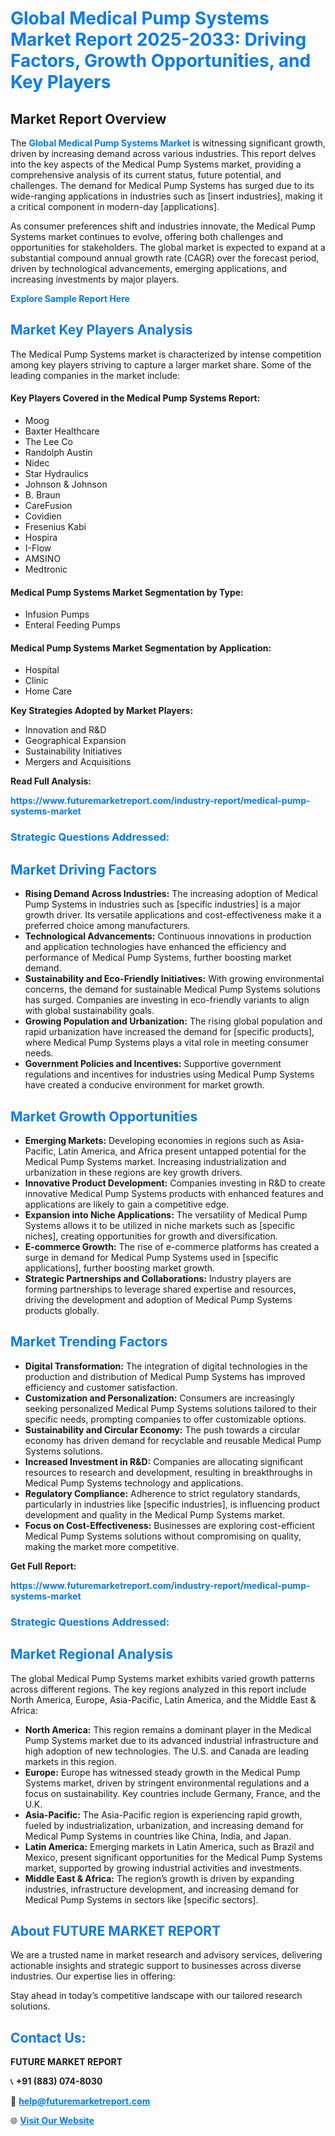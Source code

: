 <h1 style="color: #007BFF;">Global Medical Pump Systems Market Report 2025-2033: Driving Factors, Growth Opportunities, and Key Players</h1>

<section id="overview">
<h2>Market Report Overview</h2>
<p>The <a href="https://www.futuremarketreport.com/industry-report/medical-pump-systems-market" style="color: #007BFF; text-decoration: none;"><strong>Global Medical Pump Systems Market</strong></a> is witnessing significant growth, driven by increasing demand across various industries. This report delves into the key aspects of the Medical Pump Systems market, providing a comprehensive analysis of its current status, future potential, and challenges. The demand for Medical Pump Systems has surged due to its wide-ranging applications in industries such as [insert industries], making it a critical component in modern-day [applications].</p>
<p>As consumer preferences shift and industries innovate, the Medical Pump Systems market continues to evolve, offering both challenges and opportunities for stakeholders. The global market is expected to expand at a substantial compound annual growth rate (CAGR) over the forecast period, driven by technological advancements, emerging applications, and increasing investments by major players.</p>
</section>

<section id="overview">
<p><a href="https://www.futuremarketreport.com/request-sample/reportId=92211" style="color: #007BFF; text-decoration: none;"><strong>Explore Sample Report Here</strong></a></p>
</section>

<section id="key-players">
<h2 style="color: #007BFF;">Market Key Players Analysis</h2>
<p>The Medical Pump Systems market is characterized by intense competition among key players striving to capture a larger market share. Some of the leading companies in the market include:</p>
<h4>Key Players Covered in the Medical Pump Systems Report:</h4>
<ul><li>Moog</li><li>Baxter Healthcare</li><li>The Lee Co</li><li>Randolph Austin</li><li>Nidec</li><li>Star Hydraulics</li><li>Johnson &amp; Johnson</li><li>B. Braun</li><li>CareFusion</li><li>Covidien</li><li>Fresenius Kabi</li><li>Hospira</li><li>I-Flow</li><li>AMSINO</li><li>Medtronic</li></ul>
<h4>Medical Pump Systems Market Segmentation by Type:</h4>
<ul><li>Infusion Pumps</li><li>Enteral Feeding Pumps</li></ul>

<h4>Medical Pump Systems Market Segmentation by Application:</h4>
<ul><li>Hospital</li><li>Clinic</li><li>Home Care</li></ul>
<p><strong>Key Strategies Adopted by Market Players:</strong></p>
<ul>
<li>Innovation and R&D</li>
<li>Geographical Expansion</li>
<li>Sustainability Initiatives</li>
<li>Mergers and Acquisitions</li>
</ul>
</section>

<section>
<p><strong>Read Full Analysis: </strong></p><a href="https://www.futuremarketreport.com/industry-report/medical-pump-systems-market" style="color: #007BFF; text-decoration: none;"><strong>https://www.futuremarketreport.com/industry-report/medical-pump-systems-market</strong></a>
<h3 style="color: #007BFF;">Strategic Questions Addressed:</h3>
</section>

<section id="driving-factors">
<h2 style="color: #007BFF;">Market Driving Factors</h2>
<ul>
<li><strong>Rising Demand Across Industries:</strong> The increasing adoption of Medical Pump Systems in industries such as [specific industries] is a major growth driver. Its versatile applications and cost-effectiveness make it a preferred choice among manufacturers.</li>
<li><strong>Technological Advancements:</strong> Continuous innovations in production and application technologies have enhanced the efficiency and performance of Medical Pump Systems, further boosting market demand.</li>
<li><strong>Sustainability and Eco-Friendly Initiatives:</strong> With growing environmental concerns, the demand for sustainable Medical Pump Systems solutions has surged. Companies are investing in eco-friendly variants to align with global sustainability goals.</li>
<li><strong>Growing Population and Urbanization:</strong> The rising global population and rapid urbanization have increased the demand for [specific products], where Medical Pump Systems plays a vital role in meeting consumer needs.</li>
<li><strong>Government Policies and Incentives:</strong> Supportive government regulations and incentives for industries using Medical Pump Systems have created a conducive environment for market growth.</li>
</ul>
</section>

<section id="growth-opportunities">
<h2 style="color: #007BFF;">Market Growth Opportunities</h2>
<ul>
<li><strong>Emerging Markets:</strong> Developing economies in regions such as Asia-Pacific, Latin America, and Africa present untapped potential for the Medical Pump Systems market. Increasing industrialization and urbanization in these regions are key growth drivers.</li>
<li><strong>Innovative Product Development:</strong> Companies investing in R&D to create innovative Medical Pump Systems products with enhanced features and applications are likely to gain a competitive edge.</li>
<li><strong>Expansion into Niche Applications:</strong> The versatility of Medical Pump Systems allows it to be utilized in niche markets such as [specific niches], creating opportunities for growth and diversification.</li>
<li><strong>E-commerce Growth:</strong> The rise of e-commerce platforms has created a surge in demand for Medical Pump Systems used in [specific applications], further boosting market growth.</li>
<li><strong>Strategic Partnerships and Collaborations:</strong> Industry players are forming partnerships to leverage shared expertise and resources, driving the development and adoption of Medical Pump Systems products globally.</li>
</ul>
</section>

<section id="trending-factors">
<h2 style="color: #007BFF;">Market Trending Factors</h2>
<ul>
<li><strong>Digital Transformation:</strong> The integration of digital technologies in the production and distribution of Medical Pump Systems has improved efficiency and customer satisfaction.</li>
<li><strong>Customization and Personalization:</strong> Consumers are increasingly seeking personalized Medical Pump Systems solutions tailored to their specific needs, prompting companies to offer customizable options.</li>
<li><strong>Sustainability and Circular Economy:</strong> The push towards a circular economy has driven demand for recyclable and reusable Medical Pump Systems solutions.</li>
<li><strong>Increased Investment in R&D:</strong> Companies are allocating significant resources to research and development, resulting in breakthroughs in Medical Pump Systems technology and applications.</li>
<li><strong>Regulatory Compliance:</strong> Adherence to strict regulatory standards, particularly in industries like [specific industries], is influencing product development and quality in the Medical Pump Systems market.</li>
<li><strong>Focus on Cost-Effectiveness:</strong> Businesses are exploring cost-efficient Medical Pump Systems solutions without compromising on quality, making the market more competitive.</li>
</ul>
</section>

<section>
<p><strong>Get Full Report: </strong></p><a href="https://www.futuremarketreport.com/industry-report/medical-pump-systems-market" style="color: #007BFF; text-decoration: none;"><strong>https://www.futuremarketreport.com/industry-report/medical-pump-systems-market</strong></a>
<h3 style="color: #007BFF;">Strategic Questions Addressed:</h3>
</section>


<section id="regional-analysis">
<h2 style="color: #007BFF;">Market Regional Analysis</h2>
<p>The global Medical Pump Systems market exhibits varied growth patterns across different regions. The key regions analyzed in this report include North America, Europe, Asia-Pacific, Latin America, and the Middle East & Africa:</p>
<ul>
<li><strong>North America:</strong> This region remains a dominant player in the Medical Pump Systems market due to its advanced industrial infrastructure and high adoption of new technologies. The U.S. and Canada are leading markets in this region.</li>
<li><strong>Europe:</strong> Europe has witnessed steady growth in the Medical Pump Systems market, driven by stringent environmental regulations and a focus on sustainability. Key countries include Germany, France, and the U.K.</li>
<li><strong>Asia-Pacific:</strong> The Asia-Pacific region is experiencing rapid growth, fueled by industrialization, urbanization, and increasing demand for Medical Pump Systems in countries like China, India, and Japan.</li>
<li><strong>Latin America:</strong> Emerging markets in Latin America, such as Brazil and Mexico, present significant opportunities for the Medical Pump Systems market, supported by growing industrial activities and investments.</li>
<li><strong>Middle East & Africa:</strong> The region’s growth is driven by expanding industries, infrastructure development, and increasing demand for Medical Pump Systems in sectors like [specific sectors].</li>
</ul>
</section>

<footer>
<h2 style="color: #007BFF;">About FUTURE MARKET REPORT</h2>
<p>We are a trusted name in market research and advisory services, delivering actionable insights and strategic support to businesses across diverse industries. Our expertise lies in offering:</p>

<p>Stay ahead in today’s competitive landscape with our tailored research solutions.</p>

<h2 style="color: #007BFF;">Contact Us:</h2>
<p><strong>FUTURE MARKET REPORT</strong></p>
<p>📞 <strong>+91 (883) 074-8030</strong></p>
<p>📧 <strong><a href="mailto:help@futuremarketreport.com" style="color: #007BFF;">help@futuremarketreport.com</a></strong></p>
<p>🌐 <strong><a href="https://www.futuremarketreport.com/" style="color: #007BFF;">Visit Our Website</a></strong></p>
</footer>
